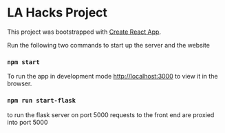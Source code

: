 # LA Hacks Project

This project was bootstrapped with [Create React App](https://github.com/facebook/create-react-app).

Run the following two commands to start up the server and the website

### `npm start`

To run the app in development mode
[http://localhost:3000](http://localhost:3000) to view it in the browser.

### `npm run start-flask`

to run the flask server on port 5000
requests to the front end are proxied into port 5000
